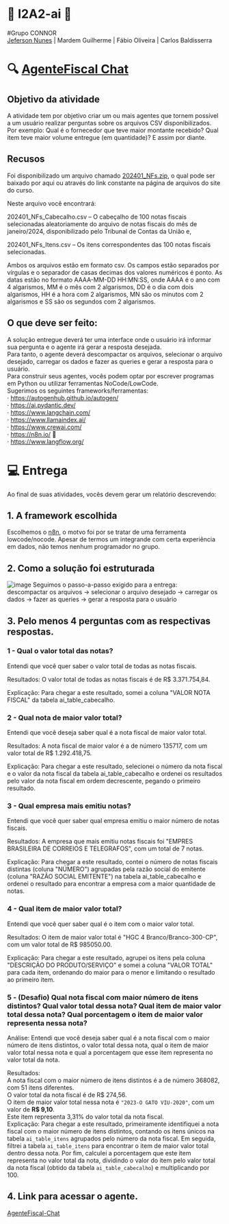 # 🍁 I2A2-ai 🍁
#Grupo CONNOR  
[Jeferson Nunes](https://www.linkedin.com/in/nunesjeferson/) | Mardem Guilherme | Fábio Oliveira | Carlos Baldisserra

# 🔍 [AgenteFiscal Chat](https://johnconnor.app.n8n.cloud/webhook/b46b73d7-b028-4f31-83de-ff97d29fdbe8/chat)

## Objetivo da atividade  
A atividade tem por objetivo criar um ou mais agentes que tornem possível a um usuário realizar perguntas sobre os arquivos CSV disponibilizados.  
Por exemplo: Qual é o fornecedor que teve maior montante recebido? Qual item teve maior volume entregue (em quantidade)? E assim por diante.  

## Recusos
Foi disponibilizado um arquivo chamado [202401_NFs.zip](https://drive.google.com/drive/folders/1EYgJrhf3BKHypPQLT5xwTHhsHa2BYMFt), o qual pode ser baixado por aqui ou através do link constante na página de arquivos do site do curso.  

Neste arquivo você encontrará:

202401_NFs_Cabecalho.csv – O cabeçalho de 100 notas fiscais selecionadas aleatoriamente do arquivo de notas fiscais do mês de janeiro/2024, disponibilizado pelo Tribunal de Contas da União e,

202401_NFs_Itens.csv – Os itens correspondentes das 100 notas fiscais selecionadas.

Ambos os arquivos estão em formato csv. Os campos estão separados por vírgulas e o separador de casas decimas dos valores numéricos é ponto. As datas estão no formato AAAA-MM-DD HH:MN:SS, onde AAAA é o ano com 4 algarismos, MM é o mês com 2 algarismos, DD é o dia com dois algarismos, HH é a hora com 2 algarismos, MN são os minutos com 2 algarismos e SS são os segundos com 2 algarismos.

## O que deve ser feito:

A solução entregue deverá ter uma interface onde o usuário irá informar sua pergunta e o agente irá gerar a resposta desejada.  
Para tanto, o agente deverá descompactar os arquivos, selecionar o arquivo desejado, carregar os dados e fazer as queries e gerar a resposta para o usuário.  
Para construir seus agentes, vocês podem optar por escrever programas em Python ou utilizar ferramentas NoCode/LowCode.  
Sugerimos os seguintes frameworks/ferramentas:  
·  https://autogenhub.github.io/autogen/  
·  https://ai.pydantic.dev/  
·  https://www.langchain.com/  
·  https://www.llamaindex.ai/  
·  https://www.crewai.com/  
·  https://n8n.io/  📌  
·  https://www.langflow.org/

# 💻 Entrega
Ao final de suas atividades, vocês devem gerar um relatório descrevendo:

## 1.     A framework escolhida
Escolhemos o [n8n](https://n8n.io/), o motvo foi por se tratar de uma ferramenta lowcode/nocode. Apesar de termos um integrande com certa experiência em dados, não temos nenhum programador no grupo.

## 2.     Como a solução foi estruturada
![image](https://github.com/user-attachments/assets/d6c98d71-784b-4e1c-9a80-a7ee4db25f25)
Seguimos o passo-a-passo exigido para a entrega:  
descompactar os arquivos → selecionar o arquivo desejado → carregar os dados → fazer as queries → gerar a resposta para o usuário

## 3.     Pelo menos 4 perguntas com as respectivas respostas.

### 1 - Qual o valor total das notas?
    
Entendi que você quer saber o valor total de todas as notas fiscais.

Resultados: O valor total de todas as notas fiscais é de R$ 3.371.754,84.

Explicação: Para chegar a este resultado, somei a coluna "VALOR NOTA FISCAL" da tabela ai_table_cabecalho.


### 2 - Qual nota de maior valor total?

Entendi que você deseja saber qual é a nota fiscal de maior valor total.

Resultados: A nota fiscal de maior valor é a de número 135717, com um valor total de R$ 1.292.418,75.

Explicação: Para chegar a este resultado, selecionei o número da nota fiscal e o valor da nota fiscal da tabela ai_table_cabecalho e ordenei os resultados pelo valor da nota fiscal em ordem decrescente, pegando o primeiro resultado.


### 3 - Qual empresa mais emitiu notas?

Entendi que você quer saber qual empresa emitiu o maior número de notas fiscais.

Resultados: A empresa que mais emitiu notas fiscais foi "EMPRES BRASILEIRA DE CORREIOS E TELEGRAFOS", com um total de 7 notas.

Explicação: Para chegar a este resultado, contei o número de notas fiscais distintas (coluna "NÚMERO") agrupadas pela razão social do emitente (coluna "RAZÃO SOCIAL EMITENTE") na tabela ai_table_cabecalho e ordenei o resultado para encontrar a empresa com a maior quantidade de notas.


### 4 - Qual item de maior valor total?

Entendi que você quer saber qual é o item com o maior valor total.

Resultados: O item de maior valor total é "HGC 4 Branco/Branco-300-CP", com um valor total de R$ 985050.00.

Explicação: Para chegar a este resultado, agrupei os itens pela coluna "DESCRIÇÃO DO PRODUTO/SERVIÇO" e somei a coluna "VALOR TOTAL" para cada item, ordenando do maior para o menor e limitando o resultado ao primeiro item.


### 5 - (Desafio) Qual nota fiscal com maior número de itens distintos? Qual valor total dessa nota? Qual item de maior valor total dessa nota? Qual porcentagem o item de maior valor representa nessa nota?

Análise: Entendi que você deseja saber qual é a nota fiscal com o maior número de itens distintos, o valor total dessa nota, qual o item de maior valor total nessa nota e qual a porcentagem que esse item representa no valor total da nota.  

Resultados:  
A nota fiscal com o maior número de itens distintos é a de número 368082, com 51 itens diferentes.  
O valor total da nota fiscal é de R$ 274,56.  
O item de maior valor total nessa nota é `"2023-O GATO VIU-2020"`, com um valor de **R$ 9,10**.  
Este item representa 3,31% do valor total da nota fiscal.  
Explicação: Para chegar a este resultado, primeiramente identifiquei a nota fiscal com o maior número de itens distintos, contando os itens únicos na tabela `ai_table_itens` agrupados pelo número da nota fiscal. Em seguida, filtrei a tabela `ai_table_itens` para encontrar o item de maior valor total dentro dessa nota. Por fim, calculei a porcentagem que este item representa no valor total da nota, dividindo o valor do item pelo valor total da nota fiscal (obtido da tabela `ai_table_cabecalho`) e multiplicando por 100.

## 4.     Link para acessar o agente.
[AgenteFiscal-Chat](https://johnconnor.app.n8n.cloud/webhook/b46b73d7-b028-4f31-83de-ff97d29fdbe8/chat)
